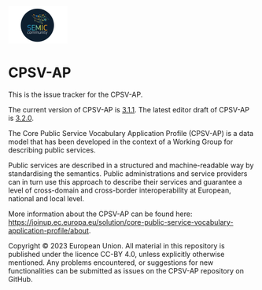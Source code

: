 ![SEMIC Core Vocabulary](/semic-icon-small.png)
# CPSV-AP

This is the issue tracker for the CPSV-AP.

The current version of CPSV-AP is [3.1.1](https://semiceu.github.io/CPSV-AP/releases/3.1.1/).
The latest editor draft of CPSV-AP is [3.2.0](https://semiceu.github.io/CPSV-AP/releases/3.2.0/).

The Core Public Service Vocabulary Application Profile (CPSV-AP) is a data model that has been developed in the context of a Working Group for describing public services.

Public services are described in a structured and machine-readable way by standardising the semantics. Public administrations and service providers can in turn use this approach to describe their services and guarantee a level of cross-domain and cross-border interoperability at European, national and local level.

More information about the CPSV-AP can be found here: https://joinup.ec.europa.eu/solution/core-public-service-vocabulary-application-profile/about.

Copyright © 2023 European Union. All material in this repository is published under the licence CC-BY 4.0, unless explicitly otherwise mentioned. Any problems encountered, or suggestions for new functionalities can be submitted as issues on the CPSV-AP repository on GitHub.
